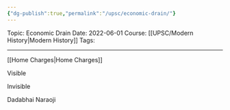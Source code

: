 ```yaml
---
{"dg-publish":true,"permalink":"/upsc/economic-drain/"}
---
```


Topic: Economic Drain
Date: 2022-06-01
Course: [[UPSC/Modern History\|Modern History]]
Tags: 

---



[[Home Charges\|Home Charges]]


Visible 

Invisible 

	
Dadabhai Naraoji 